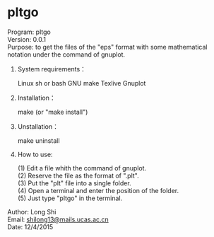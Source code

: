 # pltgo
Program: pltgo    
Version: 0.0.1    
Purpose: to get the files of the "eps" format with some mathematical
         notation under the command of gnuplot.            

1. System requirements：

   Linux
   sh or bash
   GNU make
   Texlive
   Gnuplot

2. Installation：

   make
   (or "make install")
    
3. Unstallation：

   make uninstall

4. How to use:

   (1) Edit a file whith the command of gnuplot.        
   (2) Reserve the file as the format of ".plt".      
   (3) Put the "plt" file into a single folder.       
   (4) Open a terminal and enter the position of the folder.   
   (5) Just type "pltgo" in the terminal.    



Author: Long Shi  
Email: shilong13@mails.ucas.ac.cn   
Date: 12/4/2015
